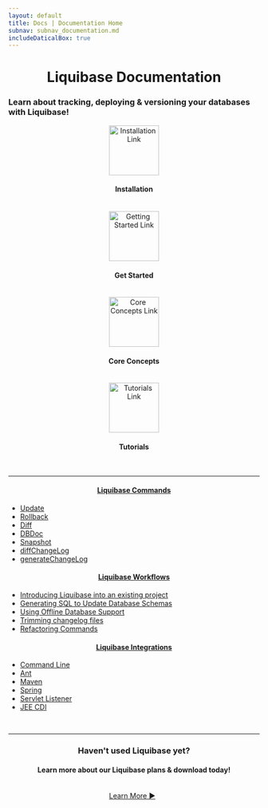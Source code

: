 ```yaml
---
layout: default
title: Docs | Documentation Home 
subnav: subnav_documentation.md
includeDaticalBox: true
---
```

<div align="center">
<h1> Liquibase Documentation</h1>
</div>

### Learn about tracking, deploying & versioning your databases with Liquibase!

<div class="doc-tile-container">
    <div class="tile-item" align="center">
        <a href="{{site.baseurl}}{% link documentation/installation/index.md %}"><img src="{{site.baseurl}}{% link images/documentation/installation.png %}" width="100px" alt="Installation Link"></a>
        <h4>Installation</h4>
        <br>
    </div>
    <div class="tile-item" align="center">
        <a href="{{site.baseurl}}{% link get_started/index.md %}"><img src="{{site.baseurl}}{% link images/documentation/get-started.png %}" width="100px" alt="Getting Started Link"></a>
        <h4>Get Started</h4>
        <br>
    </div>
    <div class="tile-item" align="center">
        <a href="core-concepts/index.html"><img src="{{site.baseurl}}{% link images/documentation/core-concepts.png %}" width="100px" alt="Core Concepts Link"></a>
        <h4>Core Concepts</h4>
        <br>
    </div>
    <div class="tile-item" align="center">
        <a href="{{site.baseurl}}{% link documentation/tutorials/index.md %}"><img src="{{site.baseurl}}{% link images/documentation/tutorial.png %}" width="100px" alt="Tutorials Link"></a>
        <h4>Tutorials</h4>
        <br>
    </div>
</div>
<hr>
<div class="docs-row">
  <div class="docs-column">
    <div align="center"><h4><u><b>Liquibase Commands</b></u></h4></div>
    <ul>
        <li><a href="update.html">Update</a></li>
        <li><a href="rollback.html">Rollback</a></li>
        <li><a href="diff.html">Diff</a></li>
        <li><a href="dbdoc.html">DBDoc</a></li>
        <li><a href="snapshot.html">Snapshot</a></li>
        <li><a href="diffChangeLog.html">diffChangeLog</a></li>
        <li><a href="generating_changelogs.html">generateChangeLog</a></li>
    </ul>
  </div>
  <div class="docs-column">
    <div align="center"><h4><u><b>Liquibase Workflows</b></u></h4></div>
    <ul>
        <li><a href="existing_project.html">Introducing Liquibase into an existing project</a></li>
        <li><a href="generate-sql-update-schemas.html">Generating SQL to Update Database Schemas</a></li>
        <li><a href="offline.html">Using Offline Database Support</a></li>
        <li><a href="trimming_changelogs.html">Trimming changelog files</a></li>
        <li><a href="changes/index.html">Refactoring Commands</a></li>
    </ul>
  </div>
  <div class="docs-column">
    <div align="center"><h4><u><b>Liquibase Integrations</b></u></h4></div>
    <ul>
        <li><a href="command_line.html">Command Line</a></li>
        <li><a href="ant/index.html">Ant</a></li>
        <li><a href="maven/index.html">Maven</a></li>
        <li><a href="spring.html">Spring</a></li>
        <li><a href="servlet_listener.html">Servlet Listener</a></li>
        <li><a href="cdi.html">JEE CDI</a></li>
    </ul>
  </div>
</div>
<br>
<hr>
<div align="center">
<h3>Haven't used Liquibase yet?</h3>
<h4>Learn more about our Liquibase plans & download today!</h4>
<br>
</div>

<div class="cta-container" style="margin-left: auto; margin-right: auto; width: 100px; height: 50px">
<div class="cta cta--block"><a href="https://download.liquibase.org/">Learn More ►</a></div></div>

<br>

